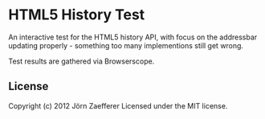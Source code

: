 # HTML5 History Test

An interactive test for the HTML5 history API, with focus on the addressbar updating properly - something too many implementions still get wrong.

Test results are gathered via Browserscope.

## License
Copyright (c) 2012 Jörn Zaefferer
Licensed under the MIT license.
